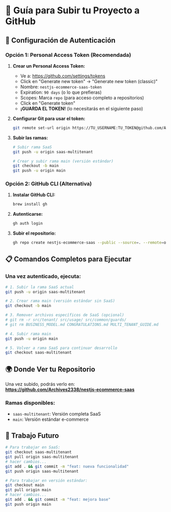 # 🚀 Guía para Subir tu Proyecto a GitHub

## 🔐 Configuración de Autenticación

### Opción 1: Personal Access Token (Recomendada)

1. **Crear un Personal Access Token:**
   - Ve a: https://github.com/settings/tokens
   - Click en "Generate new token" → "Generate new token (classic)"
   - Nombre: `nestjs-ecommerce-saas-token`
   - Expiration: `90 days` (o lo que prefieras)
   - Scopes: Marca `repo` (para acceso completo a repositorios)
   - Click en "Generate token"
   - **¡GUARDA EL TOKEN!** (lo necesitarás en el siguiente paso)

2. **Configurar Git para usar el token:**
   ```bash
   git remote set-url origin https://TU_USERNAME:TU_TOKEN@github.com/Archives2338/nestjs-ecommerce-saas.git
   ```

3. **Subir las ramas:**
   ```bash
   # Subir rama SaaS
   git push -u origin saas-multitenant
   
   # Crear y subir rama main (versión estándar)
   git checkout -b main
   git push -u origin main
   ```

### Opción 2: GitHub CLI (Alternativa)

1. **Instalar GitHub CLI:**
   ```bash
   brew install gh
   ```

2. **Autenticarse:**
   ```bash
   gh auth login
   ```

3. **Subir el repositorio:**
   ```bash
   gh repo create nestjs-ecommerce-saas --public --source=. --remote=origin --push
   ```

## 📋 Comandos Completos para Ejecutar

### Una vez autenticado, ejecuta:

```bash
# 1. Subir la rama SaaS actual
git push -u origin saas-multitenant

# 2. Crear rama main (versión estándar sin SaaS)
git checkout -b main

# 3. Remover archivos específicos de SaaS (opcional)
# git rm -r src/tenant/ src/usage/ src/common/guards/
# git rm BUSINESS_MODEL.md CONGRATULATIONS.md MULTI_TENANT_GUIDE.md

# 4. Subir rama main
git push -u origin main

# 5. Volver a rama SaaS para continuar desarrollo
git checkout saas-multitenant
```

## 🌍 Donde Ver tu Repositorio

Una vez subido, podrás verlo en:
**https://github.com/Archives2338/nestjs-ecommerce-saas**

### Ramas disponibles:
- `saas-multitenant`: Versión completa SaaS
- `main`: Versión estándar e-commerce

## 🔄 Trabajo Futuro

```bash
# Para trabajar en SaaS:
git checkout saas-multitenant
git pull origin saas-multitenant
# hacer cambios...
git add . && git commit -m "feat: nueva funcionalidad"
git push origin saas-multitenant

# Para trabajar en versión estándar:
git checkout main
git pull origin main
# hacer cambios...
git add . && git commit -m "feat: mejora base"
git push origin main
```
